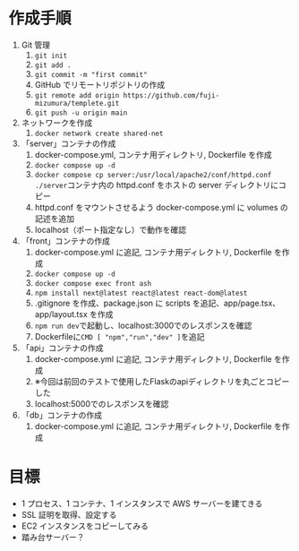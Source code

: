 # 作成手順

1.  Git 管理
    1. `git init`
    2. `git add .`
    3. `git commit -m "first commit"`
    4. GitHub でリモートリポジトリの作成
    5. `git remote add origin https://github.com/fuji-mizumura/templete.git`
    6. `git push -u origin main`
2.  ネットワークを作成
    1. `docker network create shared-net`
3.  「server」コンテナの作成
    1. docker-compose.yml, コンテナ用ディレクトリ, Dockerfile を作成
    2. `docker compose up -d`
    3. `docker compose cp server:/usr/local/apache2/conf/httpd.conf ./server`コンテナ内の httpd.conf をホストの server ディレクトリにコピー
    4. httpd.conf をマウントさせるよう docker-compose.yml に volumes の記述を追加
    5. localhost（ポート指定なし）で動作を確認
4.  「front」コンテナの作成
    1. docker-compose.yml に追記, コンテナ用ディレクトリ, Dockerfile を作成
    2. `docker compose up -d`
    3. `docker compose exec front ash`
    4. `npm install next@latest react@latest react-dom@latest`
    5. .gitignore を作成、package.json に scripts を追記、app/page.tsx、app/layout.tsx を作成
    6. `npm run dev`で起動し、localhost:3000でのレスポンスを確認
    7. Dockerfileに`CMD [ "npm","run","dev" ]`を追記
5. 「api」コンテナの作成
   1. docker-compose.yml に追記, コンテナ用ディレクトリ, Dockerfile を作成
   2. ※今回は前回のテストで使用したFlaskのapiディレクトリを丸ごとコピーした
   3. localhost:5000でのレスポンスを確認
6. 「db」コンテナの作成
   1. docker-compose.yml に追記, コンテナ用ディレクトリ, Dockerfile を作成

# 目標

-   1 プロセス、1 コンテナ、1 インスタンスで AWS サーバーを建てきる
-   SSL 証明を取得、設定する
-   EC2 インスタンスをコピーしてみる
-   踏み台サーバー？
